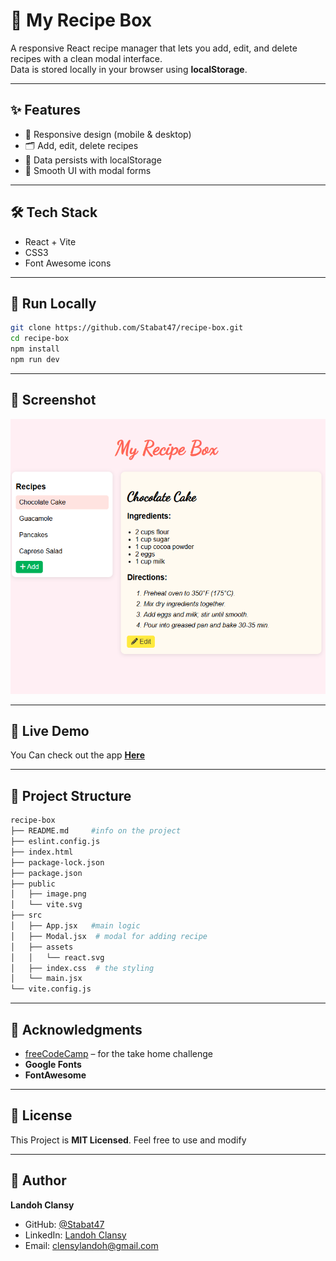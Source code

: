 # 🍰 My Recipe Box

A responsive React recipe manager that lets you add, edit, and delete recipes with a clean modal interface.  
Data is stored locally in your browser using **localStorage**.

---
## ✨ Features
- 📱 Responsive design (mobile & desktop)
- 🗂️ Add, edit, delete recipes
- 💾 Data persists with localStorage
- 🎨 Smooth UI with modal forms

---
## 🛠️ Tech Stack
- React + Vite
- CSS3
- Font Awesome icons

---
## 🚀 Run Locally
```bash
git clone https://github.com/Stabat47/recipe-box.git
cd recipe-box
npm install
npm run dev
```

---
## 📸 Screenshot
![image](./public/image.png)

---
## 🚀 Live Demo
You Can check out the app **[Here](https://recipe-box-delta.vercel.app/)**

---
## 📂 Project Structure 
```bash
recipe-box
├── README.md     #info on the project
├── eslint.config.js
├── index.html 
├── package-lock.json
├── package.json
├── public
│   ├── image.png
│   └── vite.svg
├── src
│   ├── App.jsx   #main logic
│   ├── Modal.jsx  # modal for adding recipe
│   ├── assets
│   │   └── react.svg
│   ├── index.css  # the styling
│   └── main.jsx
└── vite.config.js
```

---
## 🙌 Acknowledgments
- [freeCodeCamp](https://freecodecamp.org) – for the take home challenge
- **Google Fonts**
- **FontAwesome**

---
## 📄 License 
This Project is **MIT Licensed**. Feel free to use and modify

---
## 👤 Author
**Landoh Clansy**  
- GitHub: [@Stabat47](https://github.com/Stabat47)  
- LinkedIn: [Landoh Clansy](www.linkedin.com/in/landoh-clansy-214b7a35b)  
- Email: clensylandoh@gmail.com

